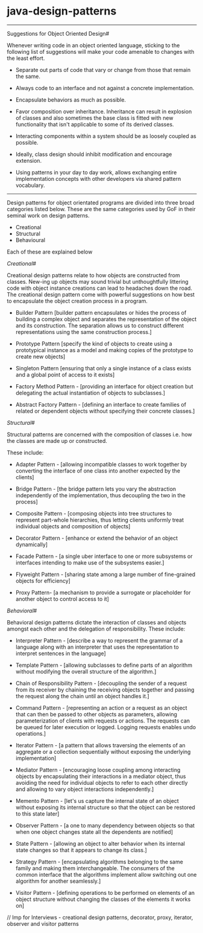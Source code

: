 # java-design-patterns

-------------------------------------------------------------------------------------------------------------------

Suggestions for Object Oriented Design#

Whenever writing code in an object oriented language, sticking to the following list of suggestions will make 
your code amenable to changes with the least effort.

- Separate out parts of code that vary or change from those that remain the same.

- Always code to an interface and not against a concrete implementation.

- Encapsulate behaviors as much as possible.

- Favor composition over inheritance. Inheritance can result in explosion of classes and also sometimes the base 
class is fitted with new functionality that isn't applicable to some of its derived classes.

- Interacting components within a system should be as loosely coupled as possible.

- Ideally, class design should inhibit modification and encourage extension.

- Using patterns in your day to day work, allows exchanging entire implementation concepts with other developers
 via shared pattern vocabulary.
 
 ---------------------------------------------------------------------------------------------------------------------
 
Design patterns for object orientated programs are divided into three broad categories listed below. 
These are the same categories used by GoF in their seminal work on design patterns.

- Creational
- Structural
- Behavioural

Each of these are explained below

*Creational*#

Creational design patterns relate to how objects are constructed from classes. New-ing up objects may 
sound trivial but unthoughtfully littering code with object instance creations can lead to headaches down 
the road. The creational design pattern come with powerful suggestions on how best to encapsulate the object 
creation process in a program.

- Builder Pattern [builder pattern encapsulates or hides the process of building a complex object and separates 
				   the representation of the object and its construction. The separation allows us to construct 
				   different representations using the same construction process.]
				   
- Prototype Pattern [specify the kind of objects to create using a prototypical instance as a model and making 
					 copies of the prototype to create new objects]
					 
- Singleton Pattern [ensuring that only a single instance of a class exists and a global point of access to it exists]

- Factory Method Pattern - [providing an interface for object creation but delegating the actual instantiation of objects to subclasses.]

- Abstract Factory Pattern - [defining an interface to create families of related or dependent objects without specifying their concrete classes.]

*Structural*#

Structural patterns are concerned with the composition of classes i.e. how the classes are made up or constructed. 

These include:

- Adapter Pattern - [allowing incompatible classes to work together by converting the interface of one class into another expected by the clients]

- Bridge Pattern - [the bridge pattern lets you vary the abstraction independently of the implementation, thus decoupling the two in the process]

- Composite Pattern - [composing objects into tree structures to represent part-whole hierarchies, thus letting clients uniformly treat 
					   individual objects and composition of objects]
					   
- Decorator Pattern - [enhance or extend the behavior of an object dynamically]

- Facade Pattern - [a single uber interface to one or more subsystems or interfaces intending to make use of the subsystems easier.]

- Flyweight Pattern - [sharing state among a large number of fine-grained objects for efficiency]

- Proxy Pattern- [a mechanism to provide a surrogate or placeholder for another object to control access to it]

*Behavioral*#

Behavioral design patterns dictate the interaction of classes and objects amongst each other and the 
delegation of responsibility. These include:

- Interpreter Pattern - [describe a way to represent the grammar of a language along with an interpreter that uses the representation 
						 to interpret sentences in the language]
						 
- Template Pattern - [allowing subclasses to define parts of an algorithm without modifying the overall structure of the algorithm.]

- Chain of Responsibility Pattern - [decoupling the sender of a request from its receiver by chaining the receiving objects together and passing 
									 the request along the chain until an object handles it.]
									 
- Command Pattern - [representing an action or a request as an object that can then be passed to other objects as parameters, 
					 allowing parameterization of clients with requests or actions. The requests can be queued for later execution or logged. 
					 Logging requests enables undo operations.]
					 
- Iterator Pattern - [a pattern that allows traversing the elements of an aggregate or a collection sequentially 
					  without exposing the underlying implementation]
					  
- Mediator Pattern - [encouraging loose coupling among interacting objects by encapsulating their interactions in a mediator object, thus 
					  avoiding the need for individual objects to refer to each other directly and allowing to vary object 
					  interactions independently.]
					  
- Memento Pattern - [let's us capture the internal state of an object without exposing its internal structure so that the object 
					 can be restored to this state later]
					 
- Observer Pattern - [a one to many dependency between objects so that when one object changes state all the dependents are notified]

- State Pattern - [allowing an object to alter behavior when its internal state changes so that it appears to change its class.]

- Strategy Pattern - [encapsulating algorithms belonging to the same family and making them interchangeable. The consumers of the 
					  common interface that the algorithms implement allow switching out one algorithm for another seamlessly.]
					  
- Visitor Pattern - [defining operations to be performed on elements of an object structure without changing the classes of the 
					 elements it works on]


// Imp for Interviews - creational design patterns, decorator, proxy, iterator, observer and visitor patterns
